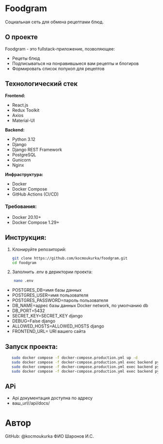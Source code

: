 # Foodgram 

Социальная сеть для обмена рецептами блюд.

## О проекте

Foodgram - это fullstack-приложение, позволяющее:
-  Рецеты блюд
-  Подписываться на понравившыеся вам рецепты и блогиров
-  Формировать список попукоп для рецептов

## Технологический стек

**Frontend:**
- React.js
- Redux Toolkit
- Axios
- Material-UI

**Backend:**
- Python 3.12
- Django
- Django REST Framework
- PostgreSQL
- Gunicorn
- Nginx

**Инфраструктура:**
- Docker
- Docker Compose
- GitHub Actions (CI/CD)

### Требования:
- Docker 20.10+
- Docker Compose 1.29+

## Инструкция:
1. Клонируйте репозиторий:
   ```bash
   git clone https://github.com/kocmoukurka/foodgram.git
   cd foodgram
   ```

2. Заполнить .env в дериктории проекта:
```bash
    nano .env
```
- POSTGRES_DB=имя базы данных
- POSTGRES_USER=имя пользователя
- POSTGRES_PASSWORD=пароль пользователя
- DB_NAME=адрес базы данных Docker network, по умолчанию db
- DB_PORT=5432
- SECRET_KEY=SECRET_KEY django
- DEBUG=False django
- ALLOWED_HOSTS=ALLOWED_HOSTS django
- FRONTEND_URL= URl вашего сайта

## Запуск проекта:
```bash
   sudo docker compose -f docker-compose.production.yml up -d
   sudo docker compose -f docker-compose.production.yml exec backend python manage.py migrate # При первом запуске
   sudo docker compose -f docker-compose.production.yml exec backend python manage.py collectstatic # При первом запуске
   sudo docker compose -f docker-compose.production.yml exec backend python manage.py loaddata ingredients # При первом запуске
```
## APi
- Api документация доступна по адресу 
- ваш_url//api/docs/

# Автор
GitHub: @kocmoukurka
ФИО Шаронов И.С.


